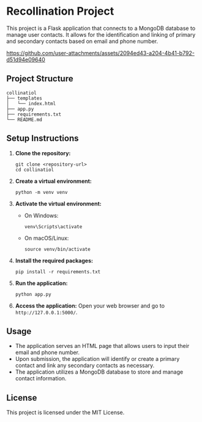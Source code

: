 # Recollination Project

This project is a Flask application that connects to a MongoDB database to manage user contacts. It allows for the identification and linking of primary and secondary contacts based on email and phone number.

https://github.com/user-attachments/assets/2094ed43-a204-4b41-b792-d51d94e09640

## Project Structure

```
collinatiol
├── templates
│   └── index.html
├── app.py
├── requirements.txt
└── README.md
```

## Setup Instructions

1. **Clone the repository:**

   ```
   git clone <repository-url>
   cd collinatiol
   ```

2. **Create a virtual environment:**

   ```
   python -m venv venv
   ```

3. **Activate the virtual environment:**

   - On Windows:
     ```
     venv\Scripts\activate
     ```
   - On macOS/Linux:
     ```
     source venv/bin/activate
     ```

4. **Install the required packages:**

   ```
   pip install -r requirements.txt
   ```

5. **Run the application:**

   ```
   python app.py
   ```

6. **Access the application:**
   Open your web browser and go to `http://127.0.0.1:5000/`.

## Usage

- The application serves an HTML page that allows users to input their email and phone number.
- Upon submission, the application will identify or create a primary contact and link any secondary contacts as necessary.
- The application utilizes a MongoDB database to store and manage contact information.

## License

This project is licensed under the MIT License.
